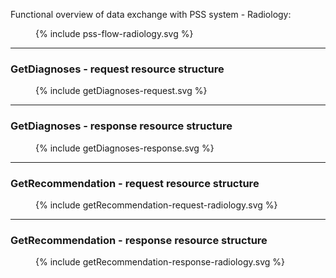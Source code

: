 Functional overview of data exchange with PSS system - Radiology:

<figure>
  {% include pss-flow-radiology.svg %}
</figure>

<hr/>

### GetDiagnoses - request resource structure
<figure>
  {% include getDiagnoses-request.svg %}
</figure>

<hr/>

### GetDiagnoses - response resource structure
<figure>
  {% include getDiagnoses-response.svg %}
</figure>

<hr/>

### GetRecommendation - request resource structure
<figure>
  {% include getRecommendation-request-radiology.svg %}
</figure>
<hr/>

### GetRecommendation - response resource structure
<figure>
  {% include getRecommendation-response-radiology.svg %}
</figure>
